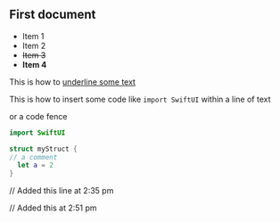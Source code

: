 ## First document

* Item 1
* Item 2
* ~~Item 3~~
* **Item 4**



This is how to <u>underline some text</u>

This is how to insert some code like `import SwiftUI` within a line of text



or a code fence 

```swift
import SwiftUI

struct myStruct {
// a comment
  let a = 2
}
```


// Added this line at 2:35 pm

// Added this at 2:51 pm
